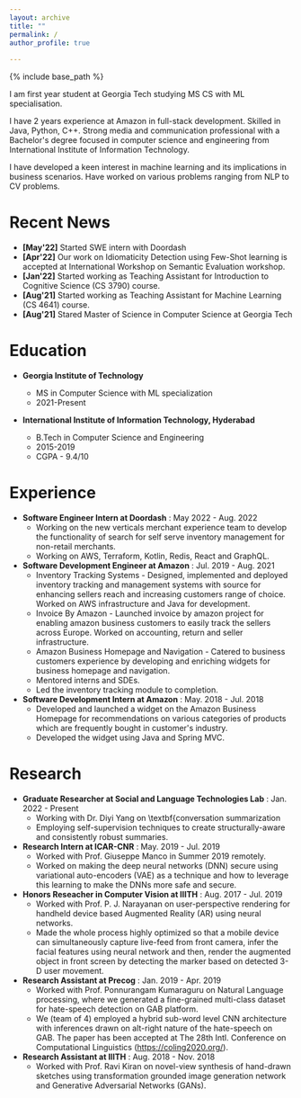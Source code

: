 ```yaml
---
layout: archive
title: ""
permalink: /
author_profile: true
  
---
```


{% include base_path %}

I am first year student at Georgia Tech studying MS CS with ML specialisation.

I have 2 years experience at Amazon in full-stack development. Skilled in Java, Python, C++. Strong media and communication professional with a Bachelor's degree focused in computer science and engineering from International Institute of Information Technology.

I have developed a keen interest in machine learning and its implications in business scenarios. Have worked on various problems ranging from NLP to CV problems.


Recent News
======
* **[May'22]** Started SWE intern with Doordash
* **[Apr'22]** Our work on Idiomaticity Detection using Few-Shot learning is accepted at International Workshop on Semantic Evaluation workshop.
* **[Jan'22]** Started working as Teaching Assistant for Introduction to Cognitive Science (CS 3790) course.
* **[Aug'21]** Started working as Teaching Assistant for Machine Learning (CS 4641) course.
* **[Aug'21]** Stared Master of Science in Computer Science at Georgia Tech

Education
======
* **Georgia Institute of Technology**
  * MS in Computer Science with ML specialization
  * 2021-Present

* **International Institute of Information Technology, Hyderabad**
  * B.Tech in Computer Science and Engineering
  * 2015-2019
  * CGPA - 9.4/10

Experience
======
* **Software Engineer Intern at Doordash** : May 2022 - Aug. 2022
    * Working on the new verticals merchant experience team to develop the functionality of search for self serve inventory management for non-retail merchants.
    * Working on AWS, Terraform, Kotlin, Redis, React and GraphQL.
* **Software Development Engineer at Amazon** : Jul. 2019 - Aug. 2021
   * Inventory Tracking Systems - Designed, implemented and deployed inventory tracking and management systems with source for enhancing sellers reach and increasing customers range of choice. Worked on AWS infrastructure and Java for development.
   * Invoice By Amazon - Launched invoice by amazon project for enabling amazon business customers to easily track the sellers across Europe. Worked on accounting, return and seller infrastructure. 
   * Amazon Business Homepage and Navigation - Catered to business customers experience by developing and enriching widgets for business homepage and navigation. 
   * Mentored interns and SDEs.
   * Led the inventory tracking module to completion.
* **Software Development Intern at Amazon** : May. 2018 - Jul. 2018 
   * Developed and launched a widget on the Amazon Business Homepage for recommendations on various categories of products which are frequently bought in customer's industry.
   * Developed the widget using Java and Spring MVC.


Research
======
* **Graduate Researcher at Social and Language Technologies Lab** : Jan. 2022 - Present
   * Working with  Dr. Diyi Yang on \textbf{conversation summarization
   * Employing self-supervision techniques to create structurally-aware and consistently robust summaries.
* **Research Intern at ICAR-CNR** : May. 2019 - Jul. 2019 
   * Worked with Prof. Giuseppe Manco in Summer 2019 remotely. 
   * Worked on making the deep neural networks (DNN) secure using variational auto-encoders (VAE) as a technique and how to leverage this learning to make the DNNs more safe and secure.
* **Honors Reseacher in Computer Vision at IIITH** : Aug. 2017 - Jul. 2019 
   * Worked with Prof. P. J. Narayanan on user-perspective rendering for handheld device based Augmented Reality (AR) using neural networks.
   * Made the whole process highly optimized so that a mobile device can simultaneously capture live-feed from front camera, infer the facial features using neural network and then, render the augmented object in front screen by detecting the marker based on detected 3-D user movement.
* **Research Assistant at Precog** : Jan. 2019 - Apr. 2019
   * Worked with Prof. Ponnurangam Kumaraguru on Natural Language processing, where we generated a
     fine-grained multi-class dataset for hate-speech detection on GAB platform.
   * We (team of 4) employed a hybrid sub-word level CNN architecture with inferences drawn on alt-right nature of the hate-speech on GAB. The paper has been accepted at The 28th Intl. Conference on Computational Linguistics (https://coling2020.org/).
* **Research Assistant at IIITH** : Aug. 2018 - Nov. 2018
   * Worked with Prof. Ravi Kiran on novel-view synthesis of hand-drawn sketches using transformation grounded image generation network and Generative Adversarial Networks (GANs).
